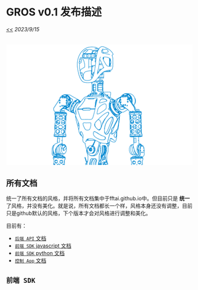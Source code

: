 # GROS v0.1 发布描述
###### [<<](readme.md) 2023/9/15 

![](pics/gr1half.png)

## 所有文档
统一了所有文档的风格，并将所有文档集中于fftai.github.io中。但目前只是 __统一__ 了风格，并没有美化。就是说，所有文档都长一个样，风格本身还没有调整，目前只是github默认的风格，下个版本才会对风格进行调整和美化。

目前有：
* [`后端 API` 文档](docs\server_api\readme.md)
* [`前端 SDK` javascript 文档](docs\sdk_js\readme.md)
* [`前端 SDK` python 文档](docs\sdk_js\readme.md)
* [`控制 App` 文档](docs\app\readme.md)

## `前端 SDK`
